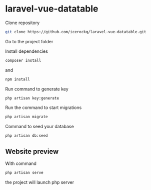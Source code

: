 # laravel-vue-datatable

Clone repository
```bash
git clone https://github.com/icerockq/laravel-vue-datatable.git
```
Go to the project folder

Install dependencies
```bash
composer install
```
and
```bash
npm install
```
Run command to generate key
```bash
php artisan key:generate
```
Run the command to start migrations
```bash
php artisan migrate
```

Command to seed your database
```bash
php artisan db:seed
```

## Website preview

With command
```bash
php artisan serve
```
the project will launch php server

